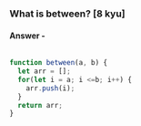 ### What is between? [8 kyu]

#### Answer -

```js

function between(a, b) {
  let arr = [];
  for(let i = a; i <=b; i++) {
    arr.push(i);
  } 
  return arr;
}

```

